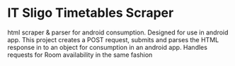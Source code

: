 # IT Sligo Timetables Scraper
html scraper &amp; parser for android consumption.
Designed for use in android app. This project creates a POST request, submits and parses the HTML response in to an object for consumption in an android app.
Handles requests for Room availability in the same fashion
